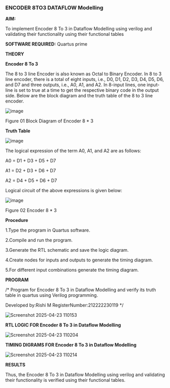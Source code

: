 ### ENCODER 8TO3 DATAFLOW Modelling

**AIM:**

To implement  Encoder 8 To 3 in Dataflow Modelling using verilog and validating their functionality using their functional tables

**SOFTWARE REQUIRED:** Quartus prime

**THEORY**

**Encoder 8 To 3**

The 8 to 3 line Encoder is also known as Octal to Binary Encoder. In 8 to 3 line encoder, there is a total of eight inputs, i.e., D0, D1, D2, D3, D4, D5, D6, and D7 and three outputs, i.e., A0, A1, and A2. In 8-input lines, one input-line is set to true at a time to get the respective binary code in the output side. Below are the block diagram and the truth table of the 8 to 3 line encoder.

![image](https://github.com/naavaneetha/ENCODER8TO3DATAFLOW/assets/154305477/0bc242c1-eb9e-4c47-afe5-30428470efc3)

Figure 01  Block Diagram of Encoder 8 * 3

**Truth Table**

![image](https://github.com/naavaneetha/ENCODER8TO3DATAFLOW/assets/154305477/35496b14-ae6e-4cd1-9abd-d6736b576575)

The logical expression of the term A0, A1, and A2 are as follows:

A0 = D1 + D3 + D5 + D7

A1 = D2 + D3 + D6 + D7

A2 = D4 + D5 + D6 + D7

Logical circuit of the above expressions is given below:

![image](https://github.com/naavaneetha/ENCODER8TO3DATAFLOW/assets/154305477/95acaee6-c873-4c75-89eb-ef09fb158053)

Figure 02  Encoder 8 * 3

**Procedure**

1.Type the program in Quartus software.

2.Compile and run the program.

3.Generate the RTL schematic and save the logic diagram.

4.Create nodes for inputs and outputs to generate the timing diagram.

5.For different input combinations generate the timing diagram.

**PROGRAM**

/* Program for Encoder 8 To 3 in Dataflow Modelling and verify its truth table in quartus using Verilog programming. 

Developed by:Rishi M 
RegisterNumber:212222230119
*/

![Screenshot 2025-04-23 110153](https://github.com/user-attachments/assets/8d0542a7-0e0c-4a3b-9cfa-b53e0ca1b067)

**RTL LOGIC FOR Encoder 8 To 3 in Dataflow Modelling**

![Screenshot 2025-04-23 110204](https://github.com/user-attachments/assets/deba12b5-4f36-471e-916e-6bc500a5023e)

**TIMING DIGRAMS FOR Encoder 8 To 3 in Dataflow Modelling**

![Screenshot 2025-04-23 110214](https://github.com/user-attachments/assets/7aed1a7a-cc51-461f-a22c-3835886f8c4b)

**RESULTS**

Thus, the Encoder 8 To 3 in Dataflow Modelling using verilog and validating their functionality is verified using their functional tables.



